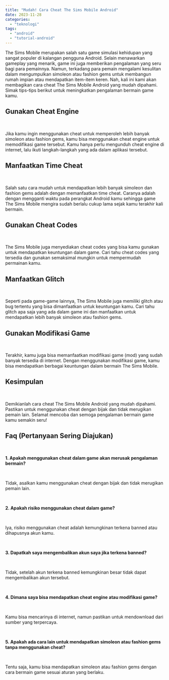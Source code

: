 ```yaml
---
title: "Mudah! Cara Cheat The Sims Mobile Android"
date: 2023-11-28
categories: 
  - "teknologi"
tags: 
  - "android"
  - "tutorial-android"
---
```


The Sims Mobile merupakan salah satu game simulasi kehidupan yang sangat populer di kalangan pengguna Android. Selain menawarkan gameplay yang menarik, game ini juga memberikan pengalaman yang seru bagi para pemainnya. Namun, terkadang para pemain mengalami kesulitan dalam mengumpulkan simoleon atau fashion gems untuk membangun rumah impian atau mendapatkan item-item keren. Nah, kali ini kami akan membagikan cara cheat The Sims Mobile Android yang mudah dipahami. Simak tips-tips berikut untuk meningkatkan pengalaman bermain game kamu.

## Gunakan Cheat Engine

 

Jika kamu ingin menggunakan cheat untuk memperoleh lebih banyak simoleon atau fashion gems, kamu bisa menggunakan cheat engine untuk memodifikasi game tersebut. Kamu hanya perlu mengunduh cheat engine di internet, lalu ikuti langkah-langkah yang ada dalam aplikasi tersebut.

## Manfaatkan Time Cheat

 

Salah satu cara mudah untuk mendapatkan lebih banyak simoleon dan fashion gems adalah dengan memanfaatkan time cheat. Caranya adalah dengan mengganti waktu pada perangkat Android kamu sehingga game The Sims Mobile mengira sudah berlalu cukup lama sejak kamu terakhir kali bermain.

## Gunakan Cheat Codes

 

The Sims Mobile juga menyediakan cheat codes yang bisa kamu gunakan untuk mendapatkan keuntungan dalam game. Cari tahu cheat codes yang tersedia dan gunakan semaksimal mungkin untuk mempermudah permainan kamu.

## Manfaatkan Glitch

 

Seperti pada game-game lainnya, The Sims Mobile juga memiliki glitch atau bug tertentu yang bisa dimanfaatkan untuk keuntungan kamu. Cari tahu glitch apa saja yang ada dalam game ini dan manfaatkan untuk mendapatkan lebih banyak simoleon atau fashion gems.

## Gunakan Modifikasi Game

 

Terakhir, kamu juga bisa memanfaatkan modifikasi game (mod) yang sudah banyak tersedia di internet. Dengan menggunakan modifikasi game, kamu bisa mendapatkan berbagai keuntungan dalam bermain The Sims Mobile.

## Kesimpulan

 

Demikianlah cara cheat The Sims Mobile Android yang mudah dipahami. Pastikan untuk menggunakan cheat dengan bijak dan tidak merugikan pemain lain. Selamat mencoba dan semoga pengalaman bermain game kamu semakin seru!

## Faq (Pertanyaan Sering Diajukan)

 

**1\. Apakah menggunakan cheat dalam game akan merusak pengalaman bermain?**

 

Tidak, asalkan kamu menggunakan cheat dengan bijak dan tidak merugikan pemain lain.

 

**2\. Apakah risiko menggunakan cheat dalam game?**

 

Iya, risiko menggunakan cheat adalah kemungkinan terkena banned atau dihapusnya akun kamu.

 

**3\. Dapatkah saya mengembalikan akun saya jika terkena banned?**

 

Tidak, setelah akun terkena banned kemungkinan besar tidak dapat mengembalikan akun tersebut.

 

**4\. Dimana saya bisa mendapatkan cheat engine atau modifikasi game?**

 

Kamu bisa mencarinya di internet, namun pastikan untuk mendownload dari sumber yang terpercaya.

 

**5\. Apakah ada cara lain untuk mendapatkan simoleon atau fashion gems tanpa menggunakan cheat?**

 

Tentu saja, kamu bisa mendapatkan simoleon atau fashion gems dengan cara bermain game sesuai aturan yang berlaku.
